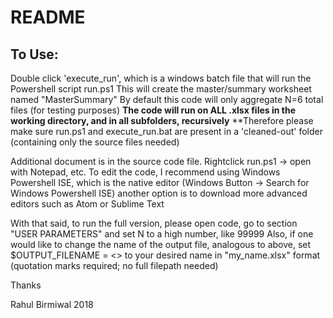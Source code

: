 # README

## To Use: 

Double click 'execute_run', which is a windows batch file that will run the Powershell script run.ps1 
This will create the master/summary worksheet named "MasterSummary"
By default this code will only aggregate N=6 total files (for testing purposes)
**The code will run on ALL .xlsx files in the working directory, and in all subfolders, recursively**
**Therefore please make sure run.ps1 and execute_run.bat are present in a 'cleaned-out' folder (containing only the source files needed) 

Additional document is in the source code file. Rightclick run.ps1 -> open with Notepad, etc. 
To edit the code, I recommend using Windows Powershell ISE, which is the native editor (Windows Button -> Search for Windows Powershell ISE)
another option is to download more advanced editors such as Atom or Sublime Text 

With that said, to run the full version, please open code, go to section "USER PARAMETERS" and set N to a high number, like 99999
Also, if one would like to change the name of the output file, analogous to above, set $OUTPUT_FILENAME = <> to your desired name in 
"my_name.xlsx" format (quotation marks required; no full filepath needed) 


Thanks

Rahul Birmiwal 2018
